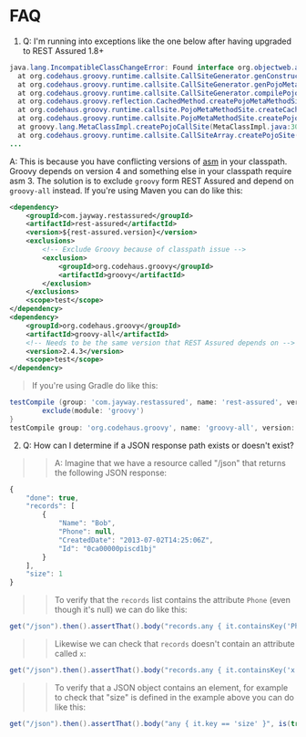 # FAQ #

1. Q: I'm running into exceptions like the one below after having upgraded to REST Assured 1.8+
```java
java.lang.IncompatibleClassChangeError: Found interface org.objectweb.asm.MethodVisitor, but class was expected
  at org.codehaus.groovy.runtime.callsite.CallSiteGenerator.genConstructor(CallSiteGenerator.java:141)
  at org.codehaus.groovy.runtime.callsite.CallSiteGenerator.genPojoMetaMethodSite(CallSiteGenerator.java:181)
  at org.codehaus.groovy.runtime.callsite.CallSiteGenerator.compilePojoMethod(CallSiteGenerator.java:227)
  at org.codehaus.groovy.reflection.CachedMethod.createPojoMetaMethodSite(CachedMethod.java:257)
  at org.codehaus.groovy.runtime.callsite.PojoMetaMethodSite.createCachedMethodSite(PojoMetaMethodSite.java:159)
  at org.codehaus.groovy.runtime.callsite.PojoMetaMethodSite.createPojoMetaMethodSite(PojoMetaMethodSite.java:148)
  at groovy.lang.MetaClassImpl.createPojoCallSite(MetaClassImpl.java:3082)
  at org.codehaus.groovy.runtime.callsite.CallSiteArray.createPojoSite(CallSiteArray.java:129)
...
```
A: This is because you have conflicting versions of [asm](http://asm.ow2.org/) in your classpath. Groovy depends on version 4 and something else in your classpath require asm 3. The solution is to exclude `groovy` form REST Assured and depend on `groovy-all` instead. If you're using Maven you can do like this:
```xml
<dependency>
    <groupId>com.jayway.restassured</groupId>
    <artifactId>rest-assured</artifactId>
    <version>${rest-assured.version}</version>
    <exclusions>
        <!-- Exclude Groovy because of classpath issue -->
        <exclusion>
            <groupId>org.codehaus.groovy</groupId>
            <artifactId>groovy</artifactId>
        </exclusion>
    </exclusions>
    <scope>test</scope>
</dependency>
<dependency>
    <groupId>org.codehaus.groovy</groupId>
    <artifactId>groovy-all</artifactId>
    <!-- Needs to be the same version that REST Assured depends on -->
    <version>2.4.3</version>
    <scope>test</scope>
</dependency>
```
> If you're using Gradle do like this:
```groovy
testCompile (group: 'com.jayway.restassured', name: 'rest-assured', version:'2.4.1') {
        exclude(module: 'groovy')
}
testCompile group: 'org.codehaus.groovy', name: 'groovy-all', version:'2.4.3'
```
2. Q: How can I determine if a JSON response path exists or doesn't exist?
> > A: Imagine that we have a resource called "/json" that returns the following JSON response:
```javascript
{
    "done": true,
    "records": [
        {
            "Name": "Bob",
            "Phone": null,
            "CreatedDate": "2013-07-02T14:25:06Z",
            "Id": "0ca00000piscd1bj"
        }
    ],
    "size": 1
}
```
> > To verify that the `records` list contains the attribute `Phone` (even though it's null) we can do like this:
```java
get("/json").then().assertThat().body("records.any { it.containsKey('Phone') }", is(true));
```
> > Likewise we can check that `records` doesn't contain an attribute called `x`:
```java
get("/json").then().assertThat().body("records.any { it.containsKey('x') }", is(false));
```
> > To verify that a JSON object contains an element, for example to check that "size" is defined in the example above you can do like this:
```java
get("/json").then().assertThat().body("any { it.key == 'size' }", is(true));
```
